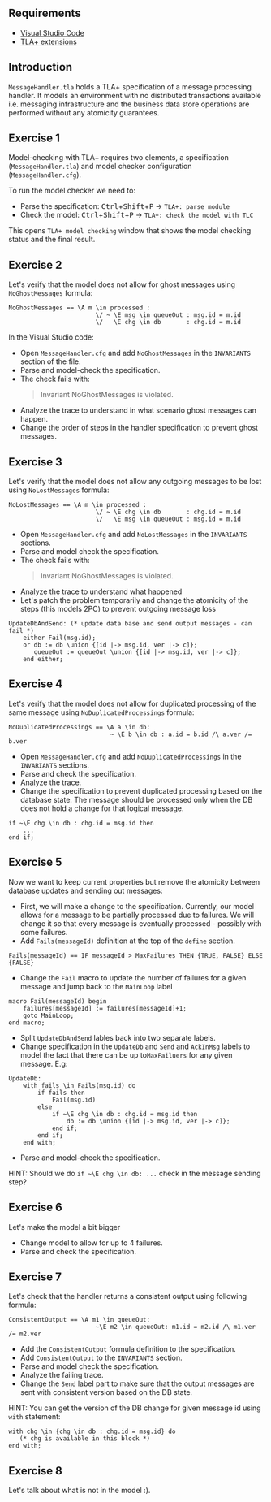 ## Requirements

- [Visual Studio Code](https://code.visualstudio.com/)
- [TLA+ extensions](https://github.com/alygin/vscode-tlaplus/wiki/How-to-Install)
 

## Introduction

`MessageHandler.tla` holds a TLA+ specification of a message processing handler. It models an environment with no distributed transactions available i.e. messaging infrastructure and the business data store operations are performed without any atomicity guarantees. 

## Exercise 1

Model-checking with TLA+ requires two elements, a specification (`MessageHandler.tla`) and model checker configuration (`MessageHandler.cfg`). 

To run the model checker we need to:
 * Parse the specification: <kbd>Ctrl</kbd>+<kbd>Shift</kbd>+<kbd>P</kbd> -> `TLA+: parse module`
 * Check the model: <kbd>Ctrl</kbd>+<kbd>Shift</kbd>+<kbd>P</kbd> -> `TLA+: check the model with TLC`

 This opens `TLA+ model checking` window that shows the model checking status and the final result.

## Exercise 2

Let's verify that the model does not allow for ghost messages using `NoGhostMessages` formula:

```tla+
NoGhostMessages == \A m \in processed : 
                        \/ ~ \E msg \in queueOut : msg.id = m.id
                        \/   \E chg \in db       : chg.id = m.id
```

In the Visual Studio code:
 * Open `MessageHandler.cfg` and add `NoGhostMessages` in the `INVARIANTS` section of the file.
 * Parse and model-check the specification.
 * The check fails with:
    > Invariant NoGhostMessages is violated.
 * Analyze the trace to understand in what scenario ghost messages can happen. 
 * Change the order of steps in the handler specification to prevent ghost messages.

## Exercise 3

Let's verify that the model does not allow any outgoing messages to be lost using `NoLostMessages` formula:

```tla+
NoLostMessages == \A m \in processed :
                        \/ ~ \E chg \in db       : chg.id = m.id
                        \/   \E msg \in queueOut : msg.id = m.id
```

 * Open `MessageHandler.cfg` and add `NoLostMessages` in the `INVARIANTS` sections.
 * Parse and model check the specification.
 * The check fails with:
    > Invariant NoGhostMessages is violated.
 * Analyze the trace to understand what happened
 * Let's patch the problem temporarily and change the atomicity of the steps (this models 2PC) to prevent outgoing message loss

```tla+
UpdateDbAndSend: (* update data base and send output messages - can fail *)
    either Fail(msg.id);
    or db := db \union {[id |-> msg.id, ver |-> c]}; 
       queueOut := queueOut \union {[id |-> msg.id, ver |-> c]};
    end either;
```

## Exercise 4

Let's verify that the model does not allow for duplicated processing of the same message using `NoDuplicatedProcessings` formula:

```tla+
NoDuplicatedProcessings == \A a \in db:
                            ~ \E b \in db : a.id = b.id /\ a.ver /= b.ver
```

 * Open `MessageHandler.cfg` and add `NoDuplicatedProcessings` in the `INVARIANTS` sections.
 * Parse and check the specification.
 * Analyze the trace.
 * Change the specification to prevent duplicated processing based on the database state. The message should be processed only when the DB does not hold a change for that logical message.

``` TLA+
if ~\E chg \in db : chg.id = msg.id then
    ...
end if;
```
## Exercise 5

Now we want to keep current properties but remove the atomicity between database updates and sending out messages: 
 * First, we will make a change to the specification. Currently, our model allows for a message to be partially processed due to failures. We will change it so that every message is eventually processed - possibly with some failures. 
 * Add `Fails(messageId)` definition at the top of the `define` section.

```tla+
Fails(messageId) == IF messageId > MaxFailures THEN {TRUE, FALSE} ELSE {FALSE}
```
 * Change the `Fail` macro to update the number of failures for a given message and jump back to the `MainLoop` label

```tla+
macro Fail(messageId) begin
    failures[messageId] := failures[messageId]+1;
    goto MainLoop;
end macro;
```
 * Split `UpdateDbAndSend` lables back into two separate labels.
 * Change specification in the `UpdateDb` and `Send` and `AckInMsg` labels to model the fact that there can be up to`MaxFailuers` for any given message. E.g:

```tla+
UpdateDb:
    with fails \in Fails(msg.id) do
        if fails then
            Fail(msg.id)
        else
            if ~\E chg \in db : chg.id = msg.id then
                db := db \union {[id |-> msg.id, ver |-> c]}; 
            end if;
        end if;
    end with;
```
 * Parse and model-check the specification.

 HINT: Should we do `if ~\E chg \in db: ...` check in the message sending step?

## Exercise 6

Let's make the model a bit bigger
 * Change model to allow for up to 4 failures.
 * Parse and check the specification.

## Exercise 7

Let's check that the handler returns a consistent output using following formula:

``` tla+
ConsistentOutput == \A m1 \in queueOut:
                        ~\E m2 \in queueOut: m1.id = m2.id /\ m1.ver /= m2.ver
```

 * Add the `ConsistentOutput` formula definition to the specification.
 * Add `ConsistentOutput` to the `INVARIANTS` section.
 * Parse and model check the specification.
 * Analyze the failing trace.
 * Change the `Send` label part to make sure that the output messages are sent with consistent version based on the DB state.

 HINT: You can get the version of the DB change for given message id using `with` statement:

 ``` tla+
with chg \in {chg \in db : chg.id = msg.id} do
    (* chg is available in this block *)
end with;
 ```

## Exercise 8

Let's talk about what is not in the model :).